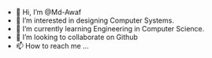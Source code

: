 - 👋 Hi, I’m @Md-Awaf
- 👀 I’m interested in designing Computer Systems.
- 🌱 I’m currently learning Engineering in Computer Science.
- 💞️ I’m looking to collaborate on Github
- 📫 How to reach me ...

<!---
Md-Awaf/Md-Awaf is a ✨ special ✨ repository because its `README.md` (this file) appears on your GitHub profile.
You can click the Preview link to take a look at your changes.
--->
